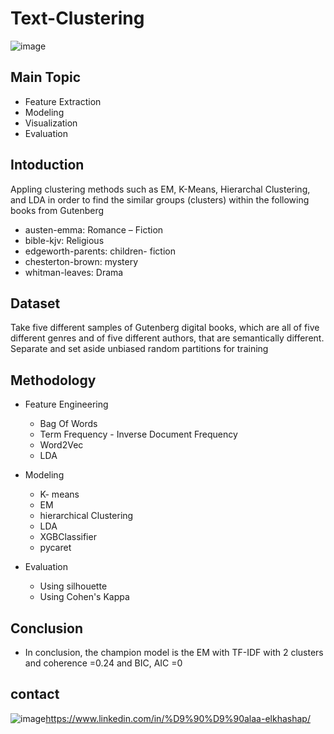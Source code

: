 # Text-Clustering

![image](https://user-images.githubusercontent.com/60587913/209381816-9f7f787e-325a-4cb3-acc6-25fb9c306176.png)

## Main Topic
* Feature Extraction 
* Modeling
* Visualization
* Evaluation

## Intoduction
Appling clustering methods such as EM, K-Means, Hierarchal Clustering, and LDA in order to find the similar groups (clusters) within the following books from Gutenberg 
  - austen-emma: Romance – Fiction
  - bible-kjv: Religious
  - edgeworth-parents: children- fiction
  - chesterton-brown: mystery 
  - whitman-leaves: Drama


## Dataset 
Take five different samples of Gutenberg digital books, which are all of five different genres and of five different authors, that are semantically different. Separate and set aside unbiased random partitions for training 

## Methodology

* Feature Engineering
  - Bag Of Words
  - Term Frequency - Inverse Document Frequency
  - Word2Vec
  - LDA 
  

* Modeling
  - K- means
  - EM
  - hierarchical Clustering 
  - LDA
  - XGBClassifier
  - pycaret


* Evaluation
  - Using silhouette
  - Using Cohen's Kappa



 ## Conclusion
* In conclusion, the champion model is the EM with TF-IDF with 2 clusters and coherence =0.24 and BIC, AIC =0

## contact 
![image](https://user-images.githubusercontent.com/60587913/209285099-911ab4b9-604a-45e5-8c96-ce618df56870.png)https://www.linkedin.com/in/%D9%90%D9%90alaa-elkhashap/
    
